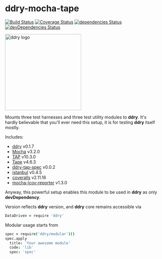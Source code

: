 # ddry-mocha-tape

[![Build Status](https://travis-ci.org/ddry/ddry-mocha-tape.svg?branch=master)](https://travis-ci.org/ddry/ddry-mocha-tape) [![Coverage Status](https://coveralls.io/repos/github/ddry/ddry-mocha-tape/badge.svg?branch=master)](https://coveralls.io/github/ddry/ddry-mocha-tape?branch=master) [![dependencies Status](https://david-dm.org/ddry/ddry-mocha-tape/status.svg)](https://david-dm.org/ddry/ddry-mocha-tape) [![devDependencies Status](https://david-dm.org/ddry/ddry-mocha-tape/dev-status.svg)](https://david-dm.org/ddry/ddry-mocha-tape?type=dev)

<img src="https://cloud.githubusercontent.com/assets/5163953/22628172/6b91f120-ebe0-11e6-8456-0f5b2dc3a553.png" alt="ddry logo" width="250">

Mounts three test harnesses and three test utility modules to **ddry**. It's hardly believable that you'll ever need this setup, it is for testing **ddry** itself mostly.

Includes:

- [ddry](https://www.npmjs.com/package/ddry) v0.1.7
- [Mocha](https://www.npmjs.com/package/mocha) v3.2.0
- [TAP](https://www.npmjs.com/package/tap) v10.3.0
- [Tape](https://www.npmjs.com/package/tape) v4.6.3
- [ddry-tap-spec](https://www.npmjs.com/package/ddry-tap-spec) v0.0.2
- [istanbul](https://www.npmjs.com/package/istanbul) v0.4.5
- [coveralls](https://www.npmjs.com/package/coveralls) v2.11.16
- [mocha-lcov-reporter](https://www.npmjs.com/package/mocha-lcov-reporter) v1.3.0

Anyway, this powerful setup enables this module to be used in **ddry** as only **devDependency**.

Version reflects **ddry** version, and **ddry** core remains accessible via

```coffee
DataDriven = require 'ddry'
```

Modular usage starts from

```coffee
spec = require('ddry/modular')()
spec.apply
  title: 'Your awesome module'
  code: 'lib'
  spec: 'spec'
```
